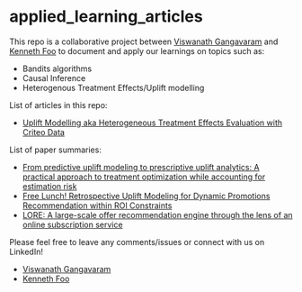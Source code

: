 # applied_learning_articles

This repo is a collaborative project between [Viswanath Gangavaram](https://github.com/viswanath57) and [Kenneth Foo](https://github.com/kfoofw) to document and apply our learnings on topics such as:
- Bandits algorithms
- Causal Inference
- Heterogenous Treatment Effects/Uplift modelling

List of articles in this repo:
- [Uplift Modelling aka Heterogeneous Treatment Effects Evaluation with Criteo Data](https://github.com/kfoofw/applied_learning_articles/blob/main/uplift_modelling_with_Criteo_dataset/article.md)

List of paper summaries:
- [From predictive uplift modeling to prescriptive uplift analytics: A practical approach to treatment optimization while accounting for estimation risk](https://github.com/kfoofw/applied_learning_articles/paper_summaries/summary-1.md)
- [Free Lunch! Retrospective Uplift Modeling for Dynamic Promotions Recommendation within ROI Constraints](https://github.com/kfoofw/applied_learning_articles/paper_summaries/summary-2.md)
- [LORE: A large-scale offer recommendation engine through the lens of an online subscription service](https://github.com/kfoofw/applied_learning_articles/paper_summaries/summary-3.md)

Please feel free to leave any comments/issues or connect with us on LinkedIn!
- [Viswanath Gangavaram](https://www.linkedin.com/in/viswanath-gangavaram-4336937/)
- [Kenneth Foo](https://www.linkedin.com/in/kfoofw/)